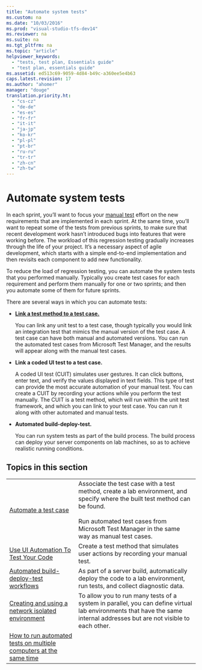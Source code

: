```yaml
---
title: "Automate system tests"
ms.custom: na
ms.date: "10/03/2016"
ms.prod: "visual-studio-tfs-dev14"
ms.reviewer: na
ms.suite: na
ms.tgt_pltfrm: na
ms.topic: "article"
helpviewer_keywords: 
  - "tests, test plan, Essentials guide"
  - "test plan, essentials guide"
ms.assetid: ed513c69-9059-4d84-b49c-a360ee5e4b63
caps.latest.revision: 17
ms.author: "ahomer"
manager: "douge"
translation.priority.ht: 
  - "cs-cz"
  - "de-de"
  - "es-es"
  - "fr-fr"
  - "it-it"
  - "ja-jp"
  - "ko-kr"
  - "pl-pl"
  - "pt-br"
  - "ru-ru"
  - "tr-tr"
  - "zh-cn"
  - "zh-tw"
---
```

# Automate system tests
In each sprint, you’ll want to focus your [manual test](../test/planning-manual-tests-using-the-web-portal.md) effort on the new requirements that are implemented in each sprint. At the same time, you’ll want to repeat some of the tests from previous sprints, to make sure that recent development work hasn’t introduced bugs into features that were working before. The workload of this regression testing gradually increases through the life of your project. It’s a necessary aspect of agile development, which starts with a simple end-to-end implementation and then revisits each component to add new functionality.  
  
 To reduce the load of regression testing, you can automate the system tests that you performed manually. Typically you create test cases for each requirement and perform them manually for one or two sprints; and then you automate some of them for future sprints.  
  
 There are several ways in which you can automate tests:  
  
-   **[Link a test method to a test case.](../test/automate-a-test-case-in-microsoft-test-manager.md)**  
  
     You can link any unit test to a test case, though typically you would link an integration test that mimics the manual version of the test case. A test case can have both manual and automated versions. You can run the automated test cases from Microsoft Test Manager, and the results will appear along with the manual test cases.  
  
-   **Link a coded UI test to a test case.**  
  
     A coded UI test (CUIT) simulates user gestures. It can click buttons, enter text, and verify the values displayed in text fields. This type of test can provide the most accurate automation of your manual test. You can create a CUIT by recording your actions while you perform the test manually. The CUIT is a test method, which will run within the unit test framework, and which you can link to your test case. You can run it along with other automated and manual tests.  
  
-   **Automated build-deploy-test.**  
  
     You can run system tests as part of the build process. The build process can deploy your server components on lab machines, so as to achieve realistic running conditions.  
  
## Topics in this section  
  
|||  
|-|-|  
|[Automate a test case](../test/automate-a-test-case-in-microsoft-test-manager.md)|Associate the test case with a test method, create a lab environment, and specify where the built test method can be found.<br /><br /> Run automated test cases from Microsoft Test Manager in the same way as manual test cases.|  
|[Use UI Automation To Test Your Code](../codequality/use-ui-automation-to-test-your-code.md)|Create a test method that simulates user actions by recording your manual test.|  
|[Automated build-deploy-test workflows](../test/automated-build-deploy-test-workflows.md)|As part of a server build, automatically deploy the code to a lab environment, run tests, and collect diagnostic data.|  
|[Creating and using a network isolated environment](../test/creating-and-using-a-network-isolated-environment.md)|To allow you to run many tests of a system in parallel, you can define virtual lab environments that have the same internal addresses but are not visible to each other.|  
|[How to run automated tests on multiple computers at the same time](../test/how-to-run-automated-tests-on-multiple-computers-at-the-same-time.md)||